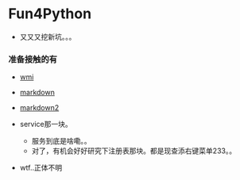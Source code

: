 # Fun4Python
- 又又又挖新坑。。。

### 准备接触的有
- [wmi](http://timgolden.me.uk/python/wmi/contents.html)


- [markdown](https://github.com/waylan/Python-Markdown/)
- [markdown2](https://github.com/trentm/python-markdown2)
- service那一块。
  - 服务到底是啥嘞。。
  - 对了，有机会好好研究下注册表那块。都是现查添右键菜单233。。
- wtf..正体不明